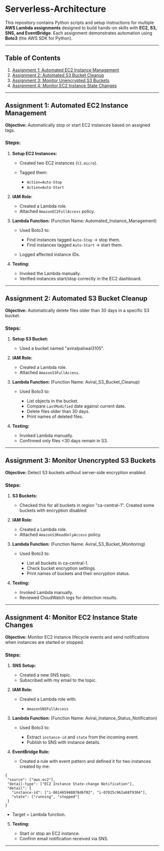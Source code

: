 # Serverless-Architecture
This repository contains Python scripts and setup instructions for multiple **AWS Lambda assignments** designed to build hands-on skills with **EC2, S3, SNS, and EventBridge**. Each assignment demonstrates automation using **Boto3** (the AWS SDK for Python).

---

## Table of Contents

1. [Assignment 1: Automated EC2 Instance Management](#assignment-1-automated-ec2-instance-management)
2. [Assignment 2: Automated S3 Bucket Cleanup](#assignment-2-automated-s3-bucket-cleanup)
3. [Assignment 3: Monitor Unencrypted S3 Buckets](#assignment-3-monitor-unencrypted-s3-buckets)
4. [Assignment 4: Monitor EC2 Instance State Changes](#assignment-4-monitor-ec2-instance-state-changes)

---

## Assignment 1: Automated EC2 Instance Management

**Objective:** Automatically stop or start EC2 instances based on assigned tags.

### Steps:

1. **Setup EC2 Instances:**

   * Created two EC2 instances (`t2.micro`).
   * Tagged them:

     * `Action=Auto-Stop`
     * `Action=Auto-Start`

2. **IAM Role:**

   * Created a Lambda role.
   * Attached `AmazonEC2FullAccess` policy.

3. **Lambda Function:** (Function Name: Automated_Instance_Management)

   * Used Boto3 to:

     * Find instances tagged `Auto-Stop` → stop them.
     * Find instances tagged `Auto-Start` → start them.
   * Logged affected instance IDs.

4. **Testing:**

   * Invoked the Lambda manually.
   * Verified instances start/stop correctly in the EC2 dashboard.

---

## Assignment 2: Automated S3 Bucket Cleanup

**Objective:** Automatically delete files older than 30 days in a specific S3 bucket.

### Steps:

1. **Setup S3 Bucket:**

   * Used a bucket named "aviralpaliwal3105".

2. **IAM Role:**

   * Created a Lambda role.
   * Attached `AmazonS3FullAccess`.

3. **Lambda Function:** (Function Name: Aviral_S3_Bucket_Cleanup)

   * Used Boto3 to:

     * List objects in the bucket.
     * Compare `LastModified` date against current date.
     * Delete files older than 30 days.
     * Print names of deleted files.

4. **Testing:**

   * Invoked Lambda manually.
   * Confirmed only files <30 days remain in S3.

---

## Assignment 3: Monitor Unencrypted S3 Buckets

**Objective:** Detect S3 buckets without server-side encryption enabled.

### Steps:

1. **S3 Buckets:**

   * Checked this for all buckets in region "ca-central-1". Created some buckets with encryption disabled

2. **IAM Role:**

   * Created a Lambda role.
   * Attached `AmazonS3ReadOnlyAccess` policy.

3. **Lambda Function:** (Function Name: Aviral_S3_Bucket_Monitoring)

   * Used Boto3 to:

     * List all buckets in ca-central-1.
     * Check bucket encryption settings.
     * Print names of buckets and their encryption status.

4. **Testing:**

   * Invoked Lambda manually.
   * Reviewed CloudWatch logs for detection results.

---

## Assignment 4: Monitor EC2 Instance State Changes

**Objective:** Monitor EC2 instance lifecycle events and send notifications when instances are started or stopped.

### Steps:

1. **SNS Setup:**

   * Created a new SNS topic.
   * Subscribed with my email to the topic.

2. **IAM Role:**

   * Created a Lambda role with:

     * `AmazonSNSFullAccess`

3. **Lambda Function:** (Function Name: Aviral_Instance_Status_Notification)

   * Used Boto3 to:

     * Extract `instance-id` and `state` from the incoming event.
     * Publish to SNS with instance details.

4. **EventBridge Rule:**

   * Created a rule with event pattern and defined it for two instances created by me:

 ```
{
  "source": ["aws.ec2"],
  "detail-type": ["EC2 Instance State-change Notification"],
  "detail": {
    "instance-id": ["i-061465948878d6f02", "i-07025c962a68f9304"],
    "state": ["running", "stopped"]
  }
}  
```
   * Target = Lambda function.

5. **Testing:**

   * Start or stop an EC2 instance.
   * Confirm email notification received via SNS.

---
